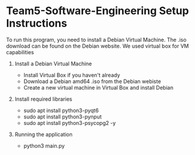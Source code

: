 # Team5-Software-Engineering Setup Instructions

To run this program, you need to install a Debian Virtual Machine. The .iso download can be found on the Debian website. We used virtual box for VM capabilities

  1. Install a Debian Virtual Machine
     - Install Virtual Box if you haven't already
     - Download a Debian amd64 .iso from the Debian webiste
     - Create a new virtual machine in Virtual Box and install Debian

  2. Install required libraries
     - sudo apt install python3-pyqt6
     - sudo apt install python3-pynput
     - sudo apt install python3-psycopg2 -y
    
  4. Running the application
     - python3 main.py
